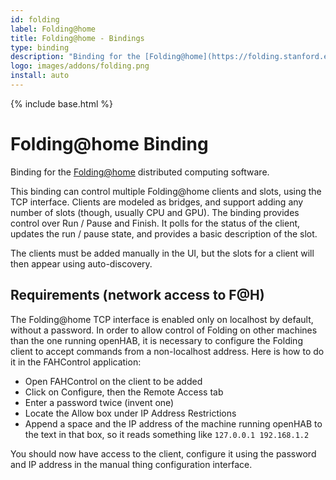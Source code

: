 ```yaml
---
id: folding
label: Folding@home
title: Folding@home - Bindings
type: binding
description: "Binding for the [Folding@home](https://folding.stanford.edu/) distributed computing software."
logo: images/addons/folding.png
install: auto
---
```


<!-- Attention authors: Do not edit directly. Please add your changes to the appropriate source repository -->

{% include base.html %}

# Folding@home Binding

<AddonLogo />

Binding for the [Folding@home](https://folding.stanford.edu/) distributed computing software.

This binding can control multiple Folding@home clients and slots, using the TCP interface.
Clients are modeled as bridges, and support adding any number of slots (though, usually CPU and GPU).
The binding provides control over Run / Pause and Finish.
It polls for the status of the client, updates the run / pause state, and provides a basic description of the slot.

The clients must be added manually in the UI, but the slots for a client will then appear using auto-discovery.

## Requirements (network access to F@H)

The Folding@home TCP interface is enabled only on localhost by default, without a password.
In order to allow control of Folding on other machines than the one running openHAB, it is necessary to configure the Folding client to accept commands from a non-localhost address.
Here is how to do it in the FAHControl application:

- Open FAHControl on the client to be added
- Click on Configure, then the Remote Access tab
- Enter a password twice (invent one)
- Locate the Allow box under IP Address Restrictions
- Append a space and the IP address of the machine running openHAB to the text in that box, so it reads something like `127.0.0.1 192.168.1.2`

You should now have access to the client, configure it using the password and
IP address in the manual thing configuration interface.
